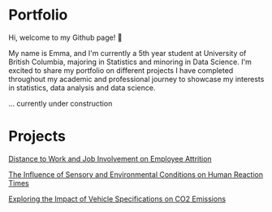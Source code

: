 # Portfolio

Hi, welcome to my Github page! 👋

My name is Emma, and I'm currently a 5th year student at University of British Columbia, majoring in Statistics and minoring in Data Science. I'm excited to share my portfolio on different projects I have completed throughout my academic and professional journey to showcase my interests in statistics, data analysis and data science.

... currently under construction

# Projects
[Distance to Work and Job Involvement on Employee Attrition](https://github.com/emmaoh/Portfolio/blob/main/Employee%20Attrition/Employee%20Attrition.ipynb)

[The Influence of Sensory and Environmental Conditions on Human Reaction Times](https://github.com/emmaoh/Portfolio/tree/main/Human%20Reaction%20Time)

[Exploring the Impact of Vehicle Specifications on CO2 Emissions](https://github.com/emmaoh/Portfolio/tree/main/Vehicle%20Specifications%20on%20CO2%20Emission)
